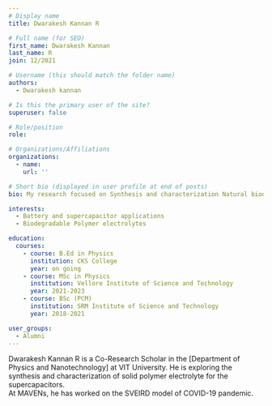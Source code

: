 ```yaml
---
# Display name
title: Dwarakesh Kannan R

# Full name (for SEO)
first_name: Dwarakesh Kannan
last_name: R
join: 12/2021

# Username (this should match the folder name)
authors:
  - Dwarakesh kannan

# Is this the primary user of the site?
superuser: false

# Role/position
role:

# Organizations/Affiliations
organizations:
  - name:
    url: ''

# Short bio (displayed in user profile at end of posts)
bio: My research focused on Synthesis and characterization Natural biodegradable polymer electrolyte

interests:
  - Battery and supercapacitor applications
  - Biodegradable Polymer electrolytes

education:
  courses:
    - course: B.Ed in Physics
      institution: CKS College
      year: on going
    - course: MSc in Physics
      institution: Vellore Institute of Science and Technology
      year: 2021-2023
    - course: BSc (PCM)
      institution: SRM Institute of Science and Technology
      year: 2018-2021

user_groups:
  - Alumni
---
```

Dwarakesh Kannan R is a Co-Research Scholar in the [Department of Physics and Nanotechnology] at
VIT University. He is exploring the synthesis and characterization of solid polymer electrolyte
for the supercapacitors.
<br>
At MAVENs, he has worked on the SVEIRD model of COVID-19 pandemic.
